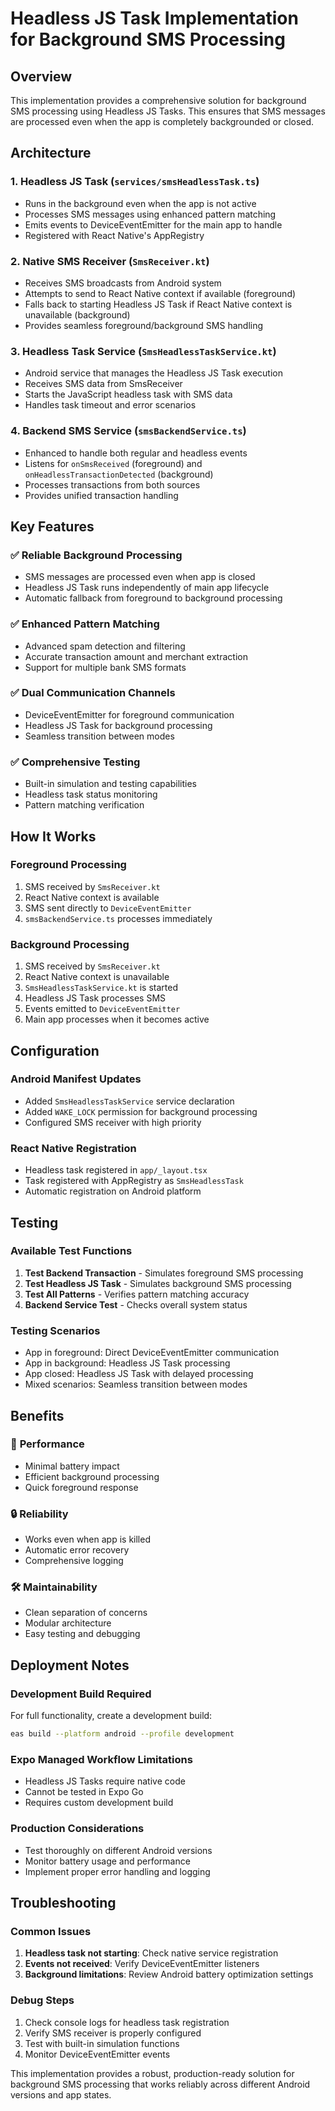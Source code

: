 # Headless JS Task Implementation for Background SMS Processing

## Overview

This implementation provides a comprehensive solution for background SMS processing using Headless JS Tasks. This ensures that SMS messages are processed even when the app is completely backgrounded or closed.

## Architecture

### 1. **Headless JS Task** (`services/smsHeadlessTask.ts`)
- Runs in the background even when the app is not active
- Processes SMS messages using enhanced pattern matching
- Emits events to DeviceEventEmitter for the main app to handle
- Registered with React Native's AppRegistry

### 2. **Native SMS Receiver** (`SmsReceiver.kt`)
- Receives SMS broadcasts from Android system
- Attempts to send to React Native context if available (foreground)
- Falls back to starting Headless JS Task if React Native context is unavailable (background)
- Provides seamless foreground/background SMS handling

### 3. **Headless Task Service** (`SmsHeadlessTaskService.kt`)
- Android service that manages the Headless JS Task execution
- Receives SMS data from SmsReceiver
- Starts the JavaScript headless task with SMS data
- Handles task timeout and error scenarios

### 4. **Backend SMS Service** (`smsBackendService.ts`)
- Enhanced to handle both regular and headless events
- Listens for `onSmsReceived` (foreground) and `onHeadlessTransactionDetected` (background)
- Processes transactions from both sources
- Provides unified transaction handling

## Key Features

### ✅ **Reliable Background Processing**
- SMS messages are processed even when app is closed
- Headless JS Task runs independently of main app lifecycle
- Automatic fallback from foreground to background processing

### ✅ **Enhanced Pattern Matching**
- Advanced spam detection and filtering
- Accurate transaction amount and merchant extraction
- Support for multiple bank SMS formats

### ✅ **Dual Communication Channels**
- DeviceEventEmitter for foreground communication
- Headless JS Task for background processing
- Seamless transition between modes

### ✅ **Comprehensive Testing**
- Built-in simulation and testing capabilities
- Headless task status monitoring
- Pattern matching verification

## How It Works

### Foreground Processing
1. SMS received by `SmsReceiver.kt`
2. React Native context is available
3. SMS sent directly to `DeviceEventEmitter`
4. `smsBackendService.ts` processes immediately

### Background Processing
1. SMS received by `SmsReceiver.kt`
2. React Native context is unavailable
3. `SmsHeadlessTaskService.kt` is started
4. Headless JS Task processes SMS
5. Events emitted to `DeviceEventEmitter`
6. Main app processes when it becomes active

## Configuration

### Android Manifest Updates
- Added `SmsHeadlessTaskService` service declaration
- Added `WAKE_LOCK` permission for background processing
- Configured SMS receiver with high priority

### React Native Registration
- Headless task registered in `app/_layout.tsx`
- Task registered with AppRegistry as `SmsHeadlessTask`
- Automatic registration on Android platform

## Testing

### Available Test Functions
1. **Test Backend Transaction** - Simulates foreground SMS processing
2. **Test Headless JS Task** - Simulates background SMS processing
3. **Test All Patterns** - Verifies pattern matching accuracy
4. **Backend Service Test** - Checks overall system status

### Testing Scenarios
- App in foreground: Direct DeviceEventEmitter communication
- App in background: Headless JS Task processing
- App closed: Headless JS Task with delayed processing
- Mixed scenarios: Seamless transition between modes

## Benefits

### 🚀 **Performance**
- Minimal battery impact
- Efficient background processing
- Quick foreground response

### 🔒 **Reliability**
- Works even when app is killed
- Automatic error recovery
- Comprehensive logging

### 🛠️ **Maintainability**
- Clean separation of concerns
- Modular architecture
- Easy testing and debugging

## Deployment Notes

### Development Build Required
For full functionality, create a development build:
```bash
eas build --platform android --profile development
```

### Expo Managed Workflow Limitations
- Headless JS Tasks require native code
- Cannot be tested in Expo Go
- Requires custom development build

### Production Considerations
- Test thoroughly on different Android versions
- Monitor battery usage and performance
- Implement proper error handling and logging

## Troubleshooting

### Common Issues
1. **Headless task not starting**: Check native service registration
2. **Events not received**: Verify DeviceEventEmitter listeners
3. **Background limitations**: Review Android battery optimization settings

### Debug Steps
1. Check console logs for headless task registration
2. Verify SMS receiver is properly configured
3. Test with built-in simulation functions
4. Monitor DeviceEventEmitter events

This implementation provides a robust, production-ready solution for background SMS processing that works reliably across different Android versions and app states.